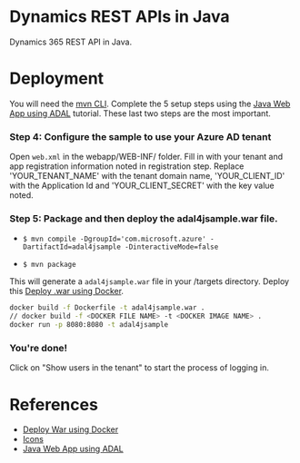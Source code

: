 # Dynamics REST APIs in Java
Dynamics 365 REST API in Java.

# Deployment
You will need the [mvn CLI](https://maven.apache.org/install.html).
Complete the 5 setup steps using the [Java Web App using ADAL](https://github.com/Azure-Samples/active-directory-java-webapp-openidconnect) tutorial.
These last two steps are the most important.

### Step 4:  Configure the sample to use your Azure AD tenant

Open `web.xml` in the webapp/WEB-INF/ folder. Fill in with your tenant and app registration information noted in registration step. Replace 'YOUR_TENANT_NAME' with the tenant domain name, 'YOUR_CLIENT_ID' with the Application Id and 'YOUR_CLIENT_SECRET' with the key value noted.

### Step 5: Package and then deploy the adal4jsample.war file.

- `$ mvn compile -DgroupId='com.microsoft.azure' -DartifactId=adal4jsample -DinteractiveMode=false`


- `$ mvn package`

This will generate a `adal4jsample.war` file in your /targets directory. Deploy this [Deploy .war using Docker](https://www.youtube.com/watch?v=yOudtpXDPzw).

```bash
docker build -f Dockerfile -t adal4jsample.war .
// docker build -f <DOCKER FILE NAME> -t <DOCKER IMAGE NAME> .
docker run -p 8080:8080 -t adal4jsample
```

### You're done!

Click on "Show users in the tenant" to start the process of logging in.

# References
- [Deploy War using Docker](https://www.youtube.com/watch?v=yOudtpXDPzw)
- [Icons](https://graphicburger.com/200-windows-10-icons/)
- [Java Web App using ADAL](https://github.com/Azure-Samples/active-directory-java-webapp-openidconnect)
